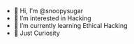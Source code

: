 - 👋 Hi, I’m @snoopysugar
- 👀 I’m interested in Hacking
- 🌱 I’m currently learning Ethical Hacking
- 💞️ Just Curiosity


<!---
snoopysugar/snoopysugar is a ✨ special ✨ repository because its `README.md` (this file) appears on your GitHub profile.
You can click the Preview link to take a look at your changes.
--->
